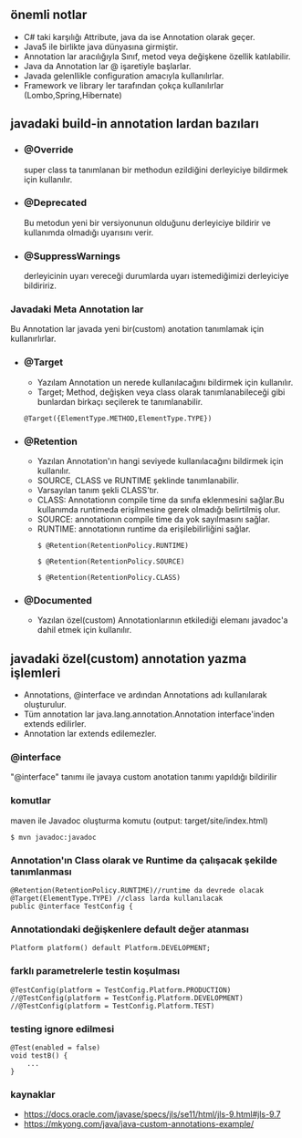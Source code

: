 ## önemli notlar
- C# taki karşılığı Attribute, java da ise Annotation olarak geçer.
- Java5 ile birlikte java dünyasına girmiştir.
- Annotation lar aracılığıyla Sınıf, metod veya değişkene özellik katılabilir.
- Java da Annotation lar @ işaretiyle başlarlar.
- Javada gelenllikle configuration amacıyla kullanılırlar.
- Framework ve library ler tarafından çokça kullanılırlar (Lombo,Spring,Hibernate)


## javadaki build-in annotation lardan bazıları 

- ### @Override
    super class ta tanımlanan bir methodun ezildiğini derleyiciye bildirmek için kullanılır.

- ### @Deprecated
    Bu metodun yeni bir versiyonunun olduğunu derleyiciye bildirir ve kullanımda olmadığı uyarısını verir. 

- ### @SuppressWarnings
    derleyicinin uyarı vereceği durumlarda uyarı istemediğimizi derleyiciye bildiririz.
    
### Javadaki Meta Annotation lar
Bu Annotation lar javada yeni bir(custom) anotation tanımlamak için kullanırlırlar.

- ### @Target
    - Yazılam Annotation un  nerede kullanılacağını bildirmek için kullanılır.
    - Target; Method, değişken veya class olarak tanımlanabileceği gibi bunlardan birkaçı seçilerek te tanımlanabilir. 
    ```
    @Target({ElementType.METHOD,ElementType.TYPE})
    ```
  
- ### @Retention  
    - Yazılan Annotation'ın hangi seviyede kullanılacağını bildirmek için kullanılır.
    - SOURCE, CLASS ve RUNTIME şeklinde tanımlanabilir.
    - Varsayılan tanım şekli CLASS’tır. 
    - CLASS: Annotationın compile time da sınıfa eklenmesini sağlar.Bu kullanımda runtimeda erişilmesine gerek olmadığı belirtilmiş olur. 
    - SOURCE: annotationın compile time da yok sayılmasını sağlar. 
    - RUNTIME: annotationın runtime da erişilebilirliğini sağlar.
        ```
        $ @Retention(RetentionPolicy.RUNTIME) 
        ```
        ```
        $ @Retention(RetentionPolicy.SOURCE) 
        ```
        ```
        $ @Retention(RetentionPolicy.CLASS) 
        ```
- ### @Documented
    - Yazılan özel(custom) Annotationlarının etkilediği elemanı javadoc'a dahil etmek için kullanılır.
    
## javadaki özel(custom) annotation yazma işlemleri

-  Annotations, @interface ve ardından Annotations adı kullanılarak oluşturulur.
-  Tüm annotation lar  java.lang.annotation.Annotation interface'inden extends edilirler. 
-  Annotation lar  extends edilemezler.    

### @interface 
"@interface" tanımı ile javaya custom anotation tanımı yapıldığı bildirilir

### komutlar 
maven ile Javadoc oluşturma komutu (output: target/site/index.html)
```
$ mvn javadoc:javadoc
```

### Annotation'ın Class olarak ve Runtime da çalışacak şekilde tanımlanması
```
@Retention(RetentionPolicy.RUNTIME)//runtime da devrede olacak
@Target(ElementType.TYPE) //class larda kullanılacak
public @interface TestConfig {
```

### Annotationdaki değişkenlere default değer atanması
```
Platform platform() default Platform.DEVELOPMENT;
```

### farklı parametrelerle testin koşulması 
```
@TestConfig(platform = TestConfig.Platform.PRODUCTION)
//@TestConfig(platform = TestConfig.Platform.DEVELOPMENT)
//@TestConfig(platform = TestConfig.Platform.TEST)
```

### testing ignore edilmesi
```
@Test(enabled = false)
void testB() {
    ...
}
```

 ### kaynaklar
 - https://docs.oracle.com/javase/specs/jls/se11/html/jls-9.html#jls-9.7
 - https://mkyong.com/java/java-custom-annotations-example/
